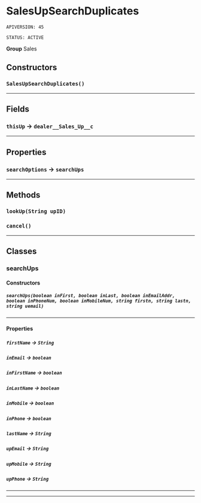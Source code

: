 # SalesUpSearchDuplicates

`APIVERSION: 45`

`STATUS: ACTIVE`



**Group** Sales

## Constructors
### `SalesUpSearchDuplicates()`
---
## Fields

### `thisUp` → `dealer__Sales_Up__c`


---
## Properties

### `searchOptions` → `searchUps`


---
## Methods
### `lookUp(String upID)`
### `cancel()`
---
## Classes
### searchUps
#### Constructors
##### `searchUps(boolean inFirst, boolean inLast, boolean inEmailAddr, boolean inPhoneNum, boolean inMobileNum, string firstn, string lastn, string uemail)`
---
#### Properties

##### `firstName` → `String`


##### `inEmail` → `boolean`


##### `inFirstName` → `boolean`


##### `inLastName` → `boolean`


##### `inMobile` → `boolean`


##### `inPhone` → `boolean`


##### `lastName` → `String`


##### `upEmail` → `String`


##### `upMobile` → `String`


##### `upPhone` → `String`


---

---
